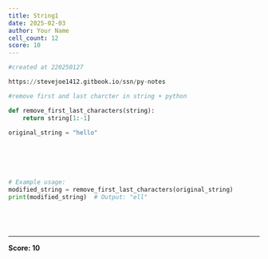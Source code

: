 ```yaml
---
title: String1
date: 2025-02-03
author: Your Name
cell_count: 12
score: 10
---
```


```python
#created at 220250127
```


```python
https://stevejoe1412.gitbook.io/ssn/py-notes
```


```python
#remove first and last charcter in string + python
```


```python
def remove_first_last_characters(string):
    return string[1:-1]
```


```python
original_string = "hello"

```


```python

```


```python

```


```python

    

# Example usage:
modified_string = remove_first_last_characters(original_string)
print(modified_string)  # Output: "ell"

```


```python

```


```python

```


```python

```


```python

```


---
**Score: 10**